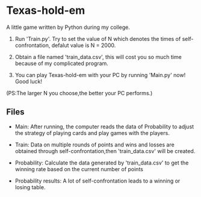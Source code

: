 # Texas-hold-em
A little game written by Python during my college.

1. Run 'Train.py'.  Try to set the value of N which denotes the times of self-confrontation, defalut value is N = 2000.

2. Obtain a file named 'train_data.csv', this will cost you so much time because of my complicated program. 

3. You can play Texas-hold-em with your PC by running 'Main.py' now! Good luck!

(PS:The larger N you choose,the better your PC performs.)

## Files
+ Main: After running, the computer reads the data of Probability to adjust the strategy of playing cards and play games with the players.

+ Train: Data on multiple rounds of points and wins and losses are obtained through self-confrontation,then 'train_data.csv' will be created.

+ Probability: Calculate the data generated by 'train_data.csv' to get the winning rate based on the current number of points

+ Probability results: A lot of self-confrontation leads to a winning or losing table.
